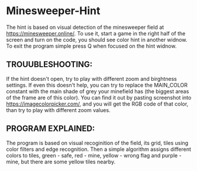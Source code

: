 # Minesweeper-Hint
The hint is based on visual detection of the minesweeper field at https://minesweeper.online/.
To use it, start a game in the right half of the screen and turn on the code, you should see color hint in another widnow.
To exit the program simple press Q when focused on the hint widnow.

## TROUUBLESHOOTING:

If the hint doesn't open, try to play with different zoom and birghtness settings. If even this doesn't help, you can try to replace
the MAIN_COLOR constant with the main shade of grey your minefield has (the biggest areas of the frame are of this color). You can find 
it out by pasting screenshot into https://imagecolorpicker.com/, and you will get the RGB code of that color, than try to play with different zoom values.

## PROGRAM EXPLAINED:

The program is based on visual recoginition of the field, its grid, tiles using color filters and edge recognition. Then a simple algorithm assigns different
colors to tiles, green - safe, red - mine, yellow - wrong flag and purple - mine, but there are some yellow tiles nearby. 

